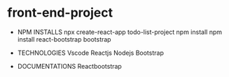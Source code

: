 # front-end-project

- NPM INSTALLS
  npx create-react-app todo-list-project
  npm install
  npm install react-bootstrap bootstrap

- TECHNOLOGIES
  Vscode
  Reactjs
  Nodejs
  Bootstrap

- DOCUMENTATIONS
  Reactbootstrap
